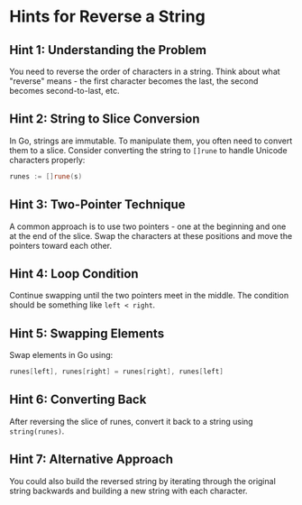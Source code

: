 # Hints for Reverse a String

## Hint 1: Understanding the Problem
You need to reverse the order of characters in a string. Think about what "reverse" means - the first character becomes the last, the second becomes second-to-last, etc.

## Hint 2: String to Slice Conversion
In Go, strings are immutable. To manipulate them, you often need to convert them to a slice. Consider converting the string to `[]rune` to handle Unicode characters properly:
```go
runes := []rune(s)
```

## Hint 3: Two-Pointer Technique
A common approach is to use two pointers - one at the beginning and one at the end of the slice. Swap the characters at these positions and move the pointers toward each other.

## Hint 4: Loop Condition
Continue swapping until the two pointers meet in the middle. The condition should be something like `left < right`.

## Hint 5: Swapping Elements
Swap elements in Go using:
```go
runes[left], runes[right] = runes[right], runes[left]
```

## Hint 6: Converting Back
After reversing the slice of runes, convert it back to a string using `string(runes)`.

## Hint 7: Alternative Approach
You could also build the reversed string by iterating through the original string backwards and building a new string with each character. 